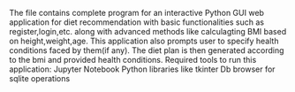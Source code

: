The file contains complete program for an interactive Python GUI web application for diet recommendation with basic functionalities such as register,login,etc. along with advanced methods like calculagting BMI based on height,weight,age.
This application also prompts user to specify health conditions faced by them(if any).
The diet plan is then generated according to the bmi and provided health conditions.
Required tools to run this application:
Jupyter Notebook
Python libraries like tkinter 
Db browser for sqlite operations
